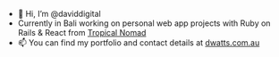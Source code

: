 - 👋 Hi, I’m @daviddigital
- Currently in Bali working on personal web app projects with Ruby on Rails & React from [Tropical Nomad](https://tropicalnomad.spaces.nexudus.com/en)
- 📫 You can find my portfolio and contact details at [dwatts.com.au](https://www.dwatts.com.au)

<!---
daviddigital/daviddigital is a ✨ special ✨ repository because its `README.md` (this file) appears on your GitHub profile.
You can click the Preview link to take a look at your changes.
--->
